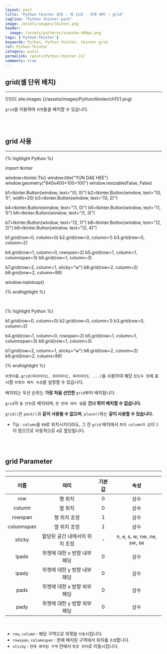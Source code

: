 ```yaml
---
layout: post
title: "Python tkinter 강좌 : 제 11강 - 위젯 배치 : grid"
tagline: "Python tkinter pack"
image: /assets/images/tkinter.png
header:
  image: /assets/patterns/asanoha-400px.png
tags: ['Python-Tkinter']
keywords: Python, Python tkinter, tkinter grid
ref: Python-Tkinter
category: posts
permalink: /posts/Python-tkinter-11/
comments: true
---
```


## grid(셀 단위 배치) ##
----------

![1]({{ site.images }}/assets/images/Python/tkinter/ch11/1.png)

`grid`을 이용하여 `위젯`들을 배치할 수 있습니다.

<br>
<br>

## grid 사용 ##
----------

{% highlight Python %}

import tkinter

window=tkinter.Tk()
window.title("YUN DAE HEE")
window.geometry("640x400+100+100")
window.resizable(False, False)

b1=tkinter.Button(window, text="(0, 0)")
b2=tkinter.Button(window, text="(0, 1)", width=20)
b3=tkinter.Button(window, text="(0, 2)")

b4=tkinter.Button(window, text="(1, 0)")
b5=tkinter.Button(window, text="(1, 1)")
b6=tkinter.Button(window, text="(1, 3)")

b7=tkinter.Button(window, text="(2, 1)")
b8=tkinter.Button(window, text="(2, 2)")
b9=tkinter.Button(window, text="(2, 4)")

b1.grid(row=0, column=0)
b2.grid(row=0, column=1)
b3.grid(row=0, column=2)

b4.grid(row=1, column=0, rowspan=2)
b5.grid(row=1, column=1, columnspan=3)
b6.grid(row=1, column=3)

b7.grid(row=2, column=1, sticky="w")
b8.grid(row=2, column=2)
b9.grid(row=2, column=99)

window.mainloop()

{% endhighlight %}

<br>

{% highlight Python %}

b1.grid(row=0, column=0)
b2.grid(row=0, column=1)
b3.grid(row=0, column=2)

b4.grid(row=1, column=0, rowspan=2)
b5.grid(row=1, column=1, columnspan=3)
b6.grid(row=1, column=3)

b7.grid(row=2, column=1, sticky="w")
b8.grid(row=2, column=2)
b9.grid(row=2, column=99)

{% endhighlight %}


`위젯이름.grid(파라미터1, 파라미터2, 파라미터3, ...)`을 사용하여 해당 `윈도우 창`에 표시할 `위젯의 배치 속성`을 설정할 수 있습니다.

배치되는 우선 순위는 **가장 처음 선언한** `grid`부터 배치됩니다.

`grid`의 `셀 단위`로 배치되며, `한 번에 여러 셀`을 **건너 뛰어 배치할 수 없습니다.**

`grid()`은 `pack()`과 **같이 사용될 수 없으며**, `place()`와는 **같이 사용할 수 있습니다.**

* Tip : `column`을 `99`로 위치시키더라도, 그 전 `grid` 배치에서 `최대 column의 값`이 `3`이 였으므로 자동적으로 `4`로 할당됩니다.

<br>
<br>

## grid Parameter ##
----------

|    이름    |              의미              | 기본값 |            속성            |
|:----------:|:------------------------------:|:------:|:--------------------------:|
|     row    |             행 위치            |    0   |            상수            |
|   column   |             열 위치            |    0   |            상수            |
|   rowspan  |          행 위치 조정          |    1   |            상수            |
| columnspan |          열 위치 조정          |    1   |            상수            |
|   sticky   | 할당된 공간 내에서의 위치 조정 |    -   | n, e, s, w, nw, ne, sw, se |
|    ipadx   |  위젯에 대한 x 방향 내부 패딩  |    0   |            상수            |
|    ipady   |  위젯에 대한 y 방향 내부 패딩  |    0   |            상수            |
|    padx    |  위젯에 대한 x 방향 외부 패딩  |    0   |            상수            |
|    pady    |  위젯에 대한 y 방향 외부 패딩  |    0   |            상수            |

<br>

* `row`, `column` : 해당 구역으로 위젯을 `이동`시킵니다.
* `rowspan`, `columnspan` : 현재 배치된 구역에서 위치를 `조정`합니다.
* `sticky` : `현재 배치된 구역` 안에서 `특정 위치`로 이동시킵니다.
